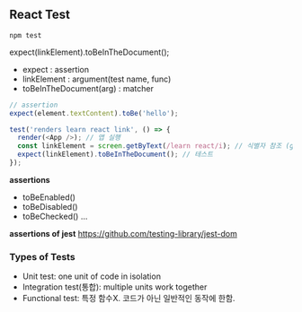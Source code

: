 ## React Test

`npm test`

expect(linkElement).toBeInTheDocument();

- expect : assertion
- linkElement : argument(test name, func)
- toBeInTheDocument(arg) : matcher

```js
// assertion
expect(element.textContent).toBe('hello');

test('renders learn react link', () => {
  render(<App />); // 앱 실행
  const linkElement = screen.getByText(/learn react/i); // 식별자 참조 (getByText, getByRole ...)
  expect(linkElement).toBeInTheDocument(); // 테스트
});
```

**assertions**

- toBeEnabled()
- toBeDisabled()
- toBeChecked()
  ...

**assertions of jest**
https://github.com/testing-library/jest-dom

### Types of Tests

- Unit test: one unit of code in isolation
- Integration test(통합): multiple units work together
- Functional test: 특정 함수X. 코드가 아닌 일반적인 동작에 한함.
